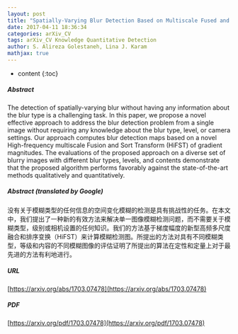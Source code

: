 ```yaml
---
layout: post
title: "Spatially-Varying Blur Detection Based on Multiscale Fused and Sorted Transform Coefficients of Gradient Magnitudes"
date: 2017-04-11 18:36:34
categories: arXiv_CV
tags: arXiv_CV Knowledge Quantitative Detection
author: S. Alireza Golestaneh, Lina J. Karam
mathjax: true
---
```


* content
{:toc}

##### Abstract
The detection of spatially-varying blur without having any information about the blur type is a challenging task. In this paper, we propose a novel effective approach to address the blur detection problem from a single image without requiring any knowledge about the blur type, level, or camera settings. Our approach computes blur detection maps based on a novel High-frequency multiscale Fusion and Sort Transform (HiFST) of gradient magnitudes. The evaluations of the proposed approach on a diverse set of blurry images with different blur types, levels, and contents demonstrate that the proposed algorithm performs favorably against the state-of-the-art methods qualitatively and quantitatively.

##### Abstract (translated by Google)
没有关于模糊类型的任何信息的空间变化模糊的检测是具有挑战性的任务。在本文中，我们提出了一种新的有效方法来解决单一图像模糊检测问题，而不需要关于模糊类型，级别或相机设置的任何知识。我们的方法基于梯度幅度的新型高频多尺度融合和排序变换（HiFST）来计算模糊检测图。所提出的方法对具有不同模糊类型，等级和内容的不同模糊图像的评估证明了所提出的算法在定性和定量上对于最先进的方法有利地进行。

##### URL
[https://arxiv.org/abs/1703.07478](https://arxiv.org/abs/1703.07478)

##### PDF
[https://arxiv.org/pdf/1703.07478](https://arxiv.org/pdf/1703.07478)

